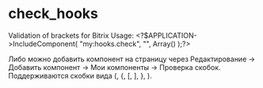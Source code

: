 # check_hooks
Validation of brackets for Bitrix
Usage:
&lt;?$APPLICATION->IncludeComponent(
	"my:hooks.check",
	"",
Array()
);?&gt;

Либо можно добавить компонент на страницу через Редактирование -> Добавить компонент -> Мои компоненты -> Проверка скобок.
Поддерживаются скобки вида (, {, [, ], }, ).
